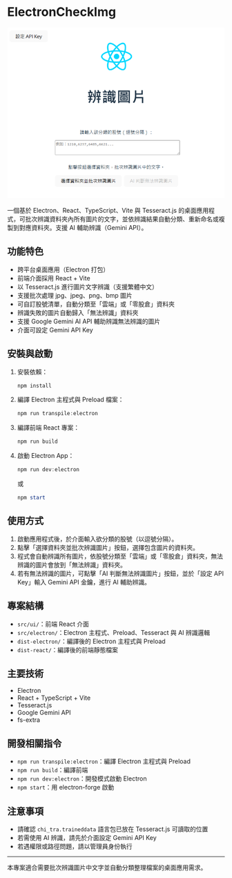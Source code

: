 # ElectronCheckImg

![示意圖片](image.png)

一個基於 Electron、React、TypeScript、Vite 與 Tesseract.js 的桌面應用程式，可批次辨識資料夾內所有圖片的文字，並依辨識結果自動分類、重新命名或複製到對應資料夾。支援 AI 輔助辨識（Gemini API）。

## 功能特色
- 跨平台桌面應用（Electron 打包）
- 前端介面採用 React + Vite
- 以 Tesseract.js 進行圖片文字辨識（支援繁體中文）
- 支援批次處理 jpg、jpeg、png、bmp 圖片
- 可自訂股號清單，自動分類至「雲端」或「零股倉」資料夾
- 辨識失敗的圖片自動歸入「無法辨識」資料夾
- 支援 Google Gemini AI API 輔助辨識無法辨識的圖片
- 介面可設定 Gemini API Key

## 安裝與啟動

1. 安裝依賴：
   ```powershell
   npm install
   ```

2. 編譯 Electron 主程式與 Preload 檔案：
   ```powershell
   npm run transpile:electron
   ```

3. 編譯前端 React 專案：
   ```powershell
   npm run build
   ```

4. 啟動 Electron App：
   ```powershell
   npm run dev:electron
   ```
   或
   ```powershell
   npm start
   ```

## 使用方式
1. 啟動應用程式後，於介面輸入欲分類的股號（以逗號分隔）。
2. 點擊「選擇資料夾並批次辨識圖片」按鈕，選擇包含圖片的資料夾。
3. 程式會自動辨識所有圖片，依股號分類至「雲端」或「零股倉」資料夾，無法辨識的圖片會放到「無法辨識」資料夾。
4. 若有無法辨識的圖片，可點擊「AI 判斷無法辨識圖片」按鈕，並於「設定 API Key」輸入 Gemini API 金鑰，進行 AI 輔助辨識。

## 專案結構
- `src/ui/`：前端 React 介面
- `src/electron/`：Electron 主程式、Preload、Tesseract 與 AI 辨識邏輯
- `dist-electron/`：編譯後的 Electron 主程式與 Preload
- `dist-react/`：編譯後的前端靜態檔案

## 主要技術
- Electron
- React + TypeScript + Vite
- Tesseract.js
- Google Gemini API
- fs-extra

## 開發相關指令
- `npm run transpile:electron`：編譯 Electron 主程式與 Preload
- `npm run build`：編譯前端
- `npm run dev:electron`：開發模式啟動 Electron
- `npm start`：用 electron-forge 啟動

## 注意事項
- 請確認 `chi_tra.traineddata` 語言包已放在 Tesseract.js 可讀取的位置
- 若需使用 AI 辨識，請先於介面設定 Gemini API Key
- 若遇權限或路徑問題，請以管理員身份執行

---

本專案適合需要批次辨識圖片中文字並自動分類整理檔案的桌面應用需求。
